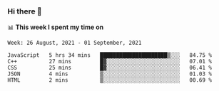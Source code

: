 ### Hi there 👋

📊 __This week I spent my time on__
<!--START_SECTION:waka-->
```text
Week: 26 August, 2021 - 01 September, 2021

JavaScript   5 hrs 34 mins   █████████████████████▒░░░   84.75 % 
C++          27 mins         █▓░░░░░░░░░░░░░░░░░░░░░░░   07.01 % 
CSS          25 mins         █▓░░░░░░░░░░░░░░░░░░░░░░░   06.41 % 
JSON         4 mins          ▒░░░░░░░░░░░░░░░░░░░░░░░░   01.03 % 
HTML         2 mins          ▒░░░░░░░░░░░░░░░░░░░░░░░░   00.69 % 
```
<!--END_SECTION:waka-->
<!--
**SREEHARI-M-S/SREEHARI-M-S** is a ✨ _special_ ✨ repository because its `README.md` (this file) appears on your GitHub profile.

Here are some ideas to get you started:

- 🔭 I’m currently working on ...
- 🌱 I’m currently learning ...
- 👯 I’m looking to collaborate on ...
- 🤔 I’m looking for help with ...
- 💬 Ask me about ...
- 📫 How to reach me: ...
- 😄 Pronouns: ...
- ⚡ Fun fact: ...
-->
